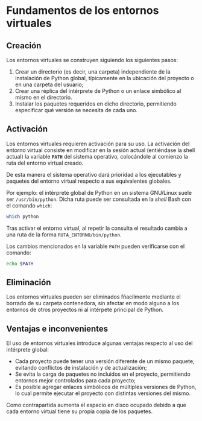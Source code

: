 

# Fundamentos de los entornos virtuales 


## Creación

Los entornos virtuales se construyen siguiendo los siguientes pasos:

1. Crear un directorio (es decir, una carpeta) independiente de la instalación de Python global,
típicamente en la ubicación del proyecto
o en una carpeta del usuario;
2. Crear una réplica del intérprete de Python o un enlace simbólico al mismo en el directorio.
3. Instalar los paquetes requeridos en dicho directorio,
permitiendo especificar qué versión se necesita de cada uno.


## Activación

Los entornos virtuales requieren activación para su uso.
La activación del entorno virtual consiste en modificar 
en la sesión actual (entiéndase la shell actual)
la variable **`PATH`** del sistema operativo,
colocándole al comienzo
la ruta del entorno virtual creado.

De esta manera el sistema operativo dará prioridad a los ejecutables y paquetes del entorno virtual respecto a sus equivalentes globales.

Por ejemplo: el intérprete global de Python en un sistema GNU/Linux
suele ser `/usr/bin/python`.
Dicha ruta puede ser consultada en la *shell* Bash con el comando `which`:

```bash title="Bash - Ruta de Python"
which python
```
Tras activar el entorno virtual,
al repetir la consulta el resultado cambia a una ruta de la forma `RUTA_ENTORNO/bin/python`.

Los cambios mencionados en la variable `PATH` pueden verificarse
con el comando:

```bash title="Bash - variable PATH"
echo $PATH
```

## Eliminación

Los entornos virtuales pueden ser eliminados fñacilmente mediante el borrado de su carpeta contenedora,
sin afectar en modo alguno a los entornos de otros proyectos ni al intérpete principal de Python.

## Ventajas e inconvenientes

El uso de entornos virtuales
introduce algunas ventajas respecto al uso del intérprete global:

- Cada proyecto puede tener una versión diferente de un mismo paquete,
evitando conflictos de instalación y de actualización;
- Se evita la carga de paquetes no incluidos en el proyecto,
permitiendo entornos mejor controlados para cada proyecto;
- Es posible agregar enlaces simbólicos de múltiples versiones de Python,
lo cual permite ejecutar el proyecto con distintas versiones del mismo.

Como contrapartida aumenta el espacio en disco ocupado
debido a que
cada entorno virtual tiene su propia copia de los paquetes.


